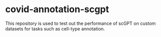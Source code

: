 # covid-annotation-scgpt

This repository is used to test out the performance of scGPT on custom datasets for tasks such as cell-type annotation.
